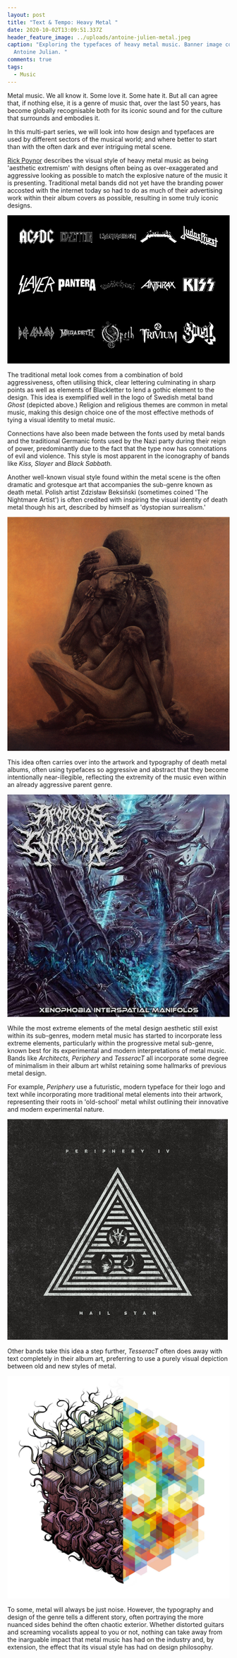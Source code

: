 ```yaml
---
layout: post
title: "Text & Tempo: Heavy Metal "
date: 2020-10-02T13:09:51.337Z
header_feature_image: ../uploads/antoine-julien-metal.jpeg
caption: "Exploring the typefaces of heavy metal music. Banner image courtesy of
  Antoine Julian. "
comments: true
tags:
  - Music
---
```

Metal music. We all know it. Some love it. Some hate it. But all can agree that, if nothing else, it is a genre of music that, over the last 50 years, has become globally recognisable both for its iconic sound and for the culture that surrounds and embodies it. 

In this multi-part series, we will look into how design and typefaces are used by different sectors of the musical world; and where better to start than with the often dark and ever intriguing metal scene.

[Rick Poynor](https://designobserver.com/feature/from-the-archive-graphic-metallica/34488) describes the visual style of heavy metal music as being 'aesthetic extremism' with designs often being as over-exaggerated and aggressive looking as possible to match the explosive nature of the music it is presenting. Traditional metal bands did not yet have the branding power accosted with the internet today so had to do as much of their advertising work within their album covers as possible, resulting in some truly iconic designs. 

![Logos from some of the most prolific metal bands in history. Image courtesy of Rachel Alexander of JUMP Branding Agency. ](../uploads/metal-typographica-blog-image-02.jpg "Logos from some of the most prolific metal bands in history. Image courtesy of Rachel Alexander of JUMP Branding Agency. ")

The traditional metal look comes from a combination of bold aggressiveness, often utilising thick, clear lettering culminating in sharp points as well as elements of Blackletter to lend a gothic element to the design. This idea is exemplified well in the logo of Swedish metal band *Ghost* (depicted above.) Religion and religious themes are common in metal music, making this design choice one of the most effective methods of tying a visual identity to metal music. 

Connections have also been made between the fonts used by metal bands and the traditional Germanic fonts used by the Nazi party during their reign of power, predominantly due to the fact that the type now has connotations of evil and violence. This style is most apparent in the iconography of bands like *Kiss, Slayer* and *Black Sabbath.* 

Another well-known visual style found within the metal scene is the often dramatic and grotesque art that accompanies the sub-genre known as death metal. Polish artist Zdzisław Beksiński (sometimes coined 'The Nightmare Artist') is often credited with inspiring the visual identity of death metal though his art, described by himself as 'dystopian surrealism.' 

![An example of Beksiński's artwork. ](../uploads/untitled_painting_by_zdzislaw_beksinski_1984.jpg "An example of Beksiński's artwork. ")

This idea often carries over into the artwork and typography of death metal albums, often using typefaces so aggressive and abstract that they become intentionally near-illegible, reflecting the extremity of the music even within an already aggressive parent genre. 

![Album art from death metal band Apoptosis Gutrectomy. ](../uploads/death.jpg "Album art from death metal band Apoptosis Gutrectomy. ")

While the most extreme elements of the metal design aesthetic still exist within its sub-genres, modern metal music has started to incorporate less extreme elements, particularly within the progressive metal sub-genre, known best for its experimental and modern interpretations of metal music. Bands like *Architects, Periphery* and *TesseracT* all incorporate some degree of minimalism in their album art whilst retaining some hallmarks of previous metal design. 

For example, *Periphery* use a futuristic, modern typeface for their logo and text while incorporating more traditional metal elements into their artwork, representing their roots in 'old-school' metal whilst outlining their innovative and modern experimental nature. 

![Album art for Hail Stan by Periphery. ](../uploads/perp.jpg "Album art for Hail Stan by Periphery. ")

Other bands take this idea a step further, *TesseracT* often does away with text completely in their album art, preferring to use a purely visual depiction between old and new styles of metal. 

![Album art for Kscope by TesseracT.](../uploads/tesseract-polaris-errai.jpg "Album art for Kscope by TesseracT.")

To some, metal will always be just noise. However, the typography and design of the genre tells a different story, often portraying the more nuanced sides behind the often chaotic exterior. Whether distorted guitars and screaming vocalists appeal to you or not, nothing can take away from the inarguable impact that metal music has had on the industry and, by extension, the effect that its visual style has had on design philosophy.